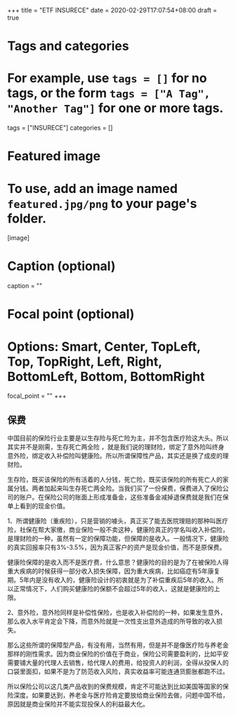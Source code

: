 +++
title = "ETF INSURECE"
date = 2020-02-29T17:07:54+08:00
draft = true

# Tags and categories
# For example, use `tags = []` for no tags, or the form `tags = ["A Tag", "Another Tag"]` for one or more tags.
tags = ["INSURECE"]
categories = []

# Featured image
# To use, add an image named `featured.jpg/png` to your page's folder. 
[image]
  # Caption (optional)
  caption = ""

  # Focal point (optional)
  # Options: Smart, Center, TopLeft, Top, TopRight, Left, Right, BottomLeft, Bottom, BottomRight
  focal_point = ""
+++


## 保费


中国目前的保险行业主要是以生存险与死亡险为主，并不包含医疗险这大头。所以其实并不是刚需，生存死亡两全险 ，就是我们说的理财险，绑定了意外险叫终身意外险，绑定收入补偿险叫健康险。所以所谓保障性产品，其实还是换了成皮的理财险。

生存险，既买该保险的所有活着的人分钱，死亡险，既买该保险的所有死亡人的家属分钱。两者加起来叫生存死亡两全险。当我们买了一份保费，保费进入了保险公司的账户。在保险公司的账面上形成准备金，这些准备金减掉退保费就是我们在保单上看到的现金价值。

1、所谓健康险（重疾险），只是营销的噱头，真正买了能去医院理赔的那种叫医疗险，社保在帮大家缴，商业保险一般不卖这种，健康险真正的学名叫收入补偿险，是理财险的一种，虽然有一定的保障功能，但保障的是收入。一般情况下，健康险的真实回报率只有3%-3.5%，因为真正客户的资产是现金价值，而不是原保费。

健康险保障的是收入而不是医疗费，什么意思？健康险的目的是为了在被保险人得重大疾病的时候获得一部分收入损失保障，因为重大疾病，比如癌症有5年康复期。5年内是没有收入的，健康险设计的初衷就是为了补偿重疾后5年的收入。所以正常情况下，人们购买健康险的保额不会超过5年的收入，这就是健康险的上限。

2、意外险，意外险同样是补偿性保险，也是收入补偿险的一种，如果发生意外，那么收入水平肯定会下降，而意外险就是一次性支出意外造成的所导致的收入损失。

那么这些所谓的保障型产品，有没有用，当然有用，但是并不是像医疗险与养老金那样的刚性需求。因为商业保险的价值在于商业，保险公司需要盈利的，比如平安需要铺大量的代理人去销售，给代理人的费用，给投资人的利润，全得从投保人的口袋里面扣，如果不是为了防范收入风险，真实收益率可能连通货膨胀都跑不过。

所以保险公司以这几类产品收到的保费规模，肯定不可能达到比如美国等国家的保险深度。如果要达到，养老金与医疗险肯定要放给商业保险去做，问题中国不给，原因就是商业保险并不能实现投保人的利益最大化。